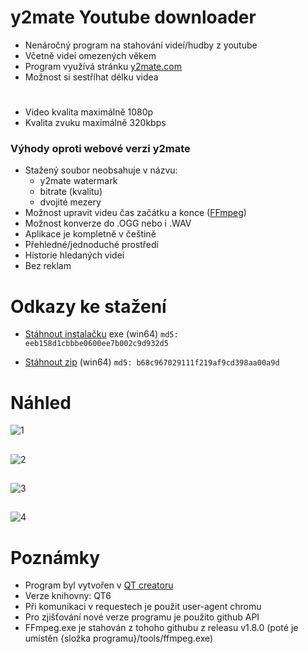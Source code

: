 # y2mate Youtube downloader

- Nenáročný program na stahování videí/hudby z youtube
- Včetně videí omezených věkem
- Program využívá stránku [y2mate.com](https://www.y2mate.com/)
- Možnost si sestříhat délku videa
#
- Video kvalita maximálně 1080p
- Kvalita zvuku maximálně 320kbps

### Výhody oproti webové verzi y2mate
- Stažený soubor neobsahuje v názvu:
  - y2mate watermark
  - bitrate (kvalitu)
  - dvojité mezery
- Možnost upravit videu čas začátku a konce ([FFmpeg](https://ffmpeg.org/))
- Možnost konverze do .OGG nebo i .WAV
- Aplikace je kompletně v češtině
- Přehledné/jednoduché prostředí
- Historie hledaných videí
- Bez reklam

# Odkazy ke stažení

- [Stáhnout instalačku](https://github.com/RxiPland/y2mate_desktop/releases/download/v1.8.1/y2mate_setup.exe) exe (win64) ```md5: eeb158d1cbbbe0600ee7b002c9d932d5```

- [Stáhnout zip](https://github.com/RxiPland/y2mate_desktop/releases/download/v1.8.1/y2mate.zip) (win64) ```md5: b68c967029111f219af9cd398aa00a9d```

# Náhled
![1](https://user-images.githubusercontent.com/82058894/204152592-f25fbae1-a79a-48af-96fa-79e3bd0e8a24.png)
##
![2](https://user-images.githubusercontent.com/82058894/204152598-60c0d116-b849-42d8-a469-3ae018f6c3b8.png)
##
![3](https://user-images.githubusercontent.com/82058894/204152600-84f66721-0a96-40a1-8405-3c0c4021cf37.png)
##
![4](https://user-images.githubusercontent.com/82058894/204152607-2d485d01-b905-4cea-ba9d-3cfb4ee1ec6a.png)

# Poznámky

- Program byl vytvořen v [QT creatoru](https://www.qt.io/product/development-tools)
- Verze knihovny: QT6
- Při komunikaci v requestech je použit user-agent chromu
- Pro zjišťování nové verze programu je použito github API
- FFmpeg.exe je stahován z tohoho githubu z releasu v1.8.0 (poté je umístěn {složka programu}/tools/ffmpeg.exe)
